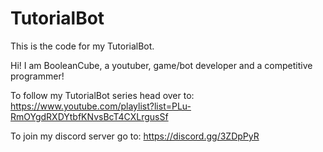 # TutorialBot
This is the code for my TutorialBot.

Hi! I am BooleanCube, a youtuber, game/bot developer and a competitive programmer!

To follow my TutorialBot series head over to: https://www.youtube.com/playlist?list=PLu-RmOYgdRXDYtbfKNvsBcT4CXLrgusSf

To join my discord server go to: https://discord.gg/3ZDpPyR
